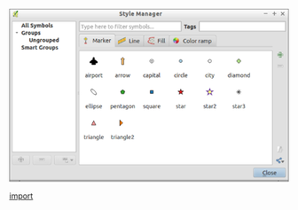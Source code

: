 ![](../images/QgsStyleV2ManagerDialog-standalone.png)

[import](../gui/qgis-sample-QgsStyleV2ManagerDialog.py)
